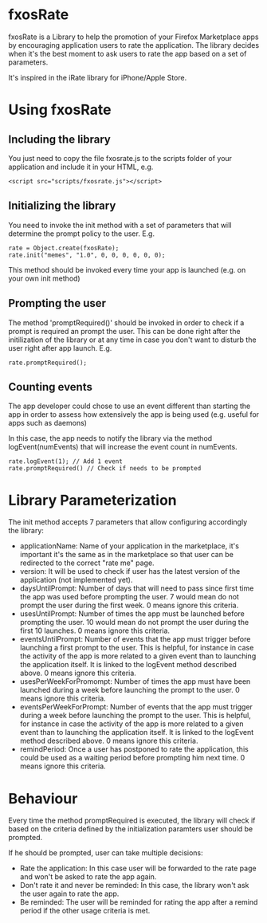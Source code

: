 fxosRate
========

fxosRate is a Library to help the promotion of your Firefox Marketplace apps by encouraging application users to rate the application. The library decides when it's the best moment to ask users to rate the app based on a set of parameters.

It's inspired in the iRate library for iPhone/Apple Store. 

Using fxosRate
==============

Including the library
--------------

You just need to copy the file fxosrate.js to the scripts folder of your application and include it in your HTML, e.g.

	<script src="scripts/fxosrate.js"></script>
	
Initializing the library
------------------------
 
You need to invoke the init method with a set of parameters that will determine the prompt policy to the user. E.g.

	rate = Object.create(fxosRate);
	rate.init("memes", "1.0", 0, 0, 0, 0, 0, 0);
	
This method should be invoked every time your app is launched (e.g. on your own init method)

Prompting the user
-------------------------

The method 'promptRequired()' should be invoked in order to check if a prompt is required an prompt the user. This can be done right after the initilization of the library or at any time in case you don't want to disturb the user right after app launch. E.g.

	rate.promptRequired();

Counting events
-------------------------

The app developer could chose to use an event different than starting the app in order to assess how extensively the app is being used (e.g. useful for apps such as daemons)

In this case, the app needs to notify the library via the method logEvent(numEvents) that will increase the event count in numEvents.

	rate.logEvent(1); // Add 1 event
	rate.promptRequired() // Check if needs to be prompted
	
	
Library Parameterization
========================

The init method accepts 7 parameters that allow configuring accordingly the library:

* applicationName: Name of your application in the marketplace, it's important it's the same as in the marketplace so that user can be redirected to the correct "rate me" page.
* version: It will be used to check if user has the latest version of the application (not implemented yet).
* daysUntilPrompt: Number of days that will need to pass since first time the app was used before prompting the user. 7 would mean do not prompt the user during the first week. 0 means ignore this criteria.
* usesUntilPrompt: Number of times the app must be launched before prompting the user. 10 would mean do not prompt the user during the first 10 launches. 0 means ignore this criteria.
* eventsUntilPrompt: Number of events that the app must trigger before launching a first prompt to the user. This is helpful, for instance in case the activity of the app is more related to a given event than to launching the application itself. It is linked to the logEvent method described above. 0 means ignore this criteria.
* usesPerWeekForPromompt: Number of times the app must have been launched during a week before launching the prompt to the user. 0 means ignore this criteria.
* eventsPerWeekForPrompt: Number of events that the app must trigger during a week before launching the prompt to the user. This is helpful, for instance in case the activity of the app is more related to a given event than to launching the application itself. It is linked to the logEvent method described above. 0 means ignore this criteria.
* remindPeriod: Once a user has postponed to rate the application, this could be used as a waiting period before prompting him next time. 0 means ignore this criteria.

Behaviour
================

Every time the method promptRequired is executed, the library will check if based on the criteria defined by the initialization paramters user should be prompted.

If he should be prompted, user can take multiple decisions:

- Rate the application: In this case user will be forwarded to the rate page and won't be asked to rate the app again.
- Don't rate it and never be reminded: In this case, the library won't ask the user again to rate the app.
- Be reminded: The user will be reminded for rating the app after a remind period if the other usage criteria is met.




